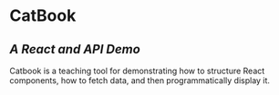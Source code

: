 # CatBook

## _A React and API Demo_

Catbook is a teaching tool for demonstrating how to structure React components,
how to fetch data, and then programmatically display it.
